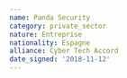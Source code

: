 ```yaml
---
name: Panda Security
category: private_sector
nature: Entreprise
nationality: Espagne
alliance: Cyber Tech Accord
date_signed: '2018-11-12'
---
```

    